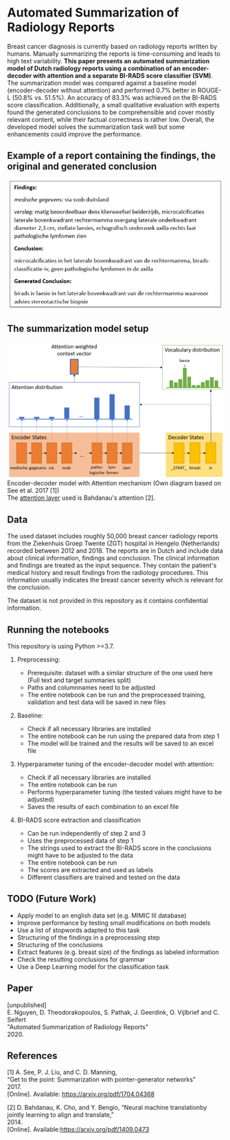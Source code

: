 # Automated Summarization of Radiology Reports

Breast cancer diagnosis is currently based on radiology reports written by humans. Manually summarizing the reports is time-consuming and leads to high text variability.
**This paper presents an automated summarization model of Dutch radiology reports using a combination of an encoder-decoder with attention and a separate BI-RADS score classifier (SVM)**. The summarization model was compared against a baseline model (encoder-decoder without attention) and performed 0.7\% better in ROUGE-L (50.8\% vs. 51.5\%). An accuracy of 83.3\% was achieved on the BI-RADS score classification. Additionally, a small qualitative evaluation with experts found the generated conclusions to be comprehensible and cover mostly relevant content, while their factual correctness is rather low. Overall, the developed model solves the summarization task well but some enhancements could improve the performance.

## Example of a report containing the findings, the original and generated conclusion
![Image of an example report](Images/example_report.png)

## The summarization model setup
![Encoder-decoder model with Attention mechanism (Own diagram based on See et al. 2017 [1])](Images/model_explanation.png "Encoder-decoder model with Attention mechanism (Own diagram based on See et al. 2017 [1]")
Encoder-decoder model with Attention mechanism (Own diagram based on See et al. 2017 [1]) <br/>
The <a href="https://github.com/thushv89/attention_keras">attention layer</a> used is Bahdanau's attention [2].

## Data
The used dataset includes roughly 50,000 breast cancer radiology reports from the Ziekenhuis Groep Twente (ZGT) hospital in Hengelo (Netherlands) recorded between 2012 and 2018. The reports are in Dutch and include data about clinical information, findings and conclusion. The clinical information and findings are treated as the input sequence. They contain the patient's medical history and result findings from the radiology procedures. This information usually indicates the breast cancer severity which is relevant for the conclusion.

The dataset is not provided in this repository as it contains confidential information.

## Running the notebooks
This repository is using Python >=3.7. 

1. Preprocessing: 
    -  Prerequisite: dataset with a similar structure of the one used here (Full text and target summaries split)
    -  Paths and columnnames need to be adjusted
    -  The entire notebook can be run and the preprocessed training, validation and test data will be saved in new files

2. Baseline:
    - Check if all necessary libraries are installed
    - The entire notebook can be run using the prepared data from step 1
    - The model will be trained and the results will be saved to an excel file
  
3. Hyperparameter tuning of the encoder-decoder model with attention:
    -  Check if all necessary libraries are installed
    -  The entire notebook can be run
    -  Performs hyperparameter tuning (the tested values might have to be adjusted)
    -  Saves the results of each combination to an excel file

4. BI-RADS score extraction and classification
    -  Can be run independently of step 2 and 3
    -  Uses the preprocessed data of step 1
    -  The strings used to extract the BI-RADS score in the conclusions might have to be adjusted to the data
    -  The entire notebook can be run
    -  The scores are extracted and used as labels
    -  Different classifiers are trained and tested on the data

## TODO (Future Work)
-  Apply model to an english data set (e.g. MIMIC III database)
-  Improve performance by testing small modifications on both models
-  Use a list of stopwords adapted to this task
-  Structuring of the findings in a preprocessing step
-  Structuring of the conclusions
-  Extract features (e.g. breast size) of the findings as labeled information
-  Check the resulting conclusions for grammar
-  Use a Deep Learning model for the classification task


## Paper
 [unpublished] <br />
 E. Nguyen, D. Theodorakopoulos, S. Pathak, J. Geerdink, O. Vijlbrief and C. Seifert <br />
 "Automated Summarization of Radiology Reports" <br />
 2020.


## References
<a id="1">[1]</a> 
A. See, P. J. Liu, and C. D. Manning, <br />
“Get to the point: Summarization with pointer-generator networks” <br />
2017. <br />
[Online]. Available: https://arxiv.org/pdf/1704.04368

<a id="2">[2]</a>
D.  Bahdanau,  K.  Cho,  and  Y.  Bengio,  “Neural  machine  translationby  jointly  learning  to  align  and  translate,” <br />
2014.  <br />
[Online].  Available:https://arxiv.org/pdf/1409.0473
